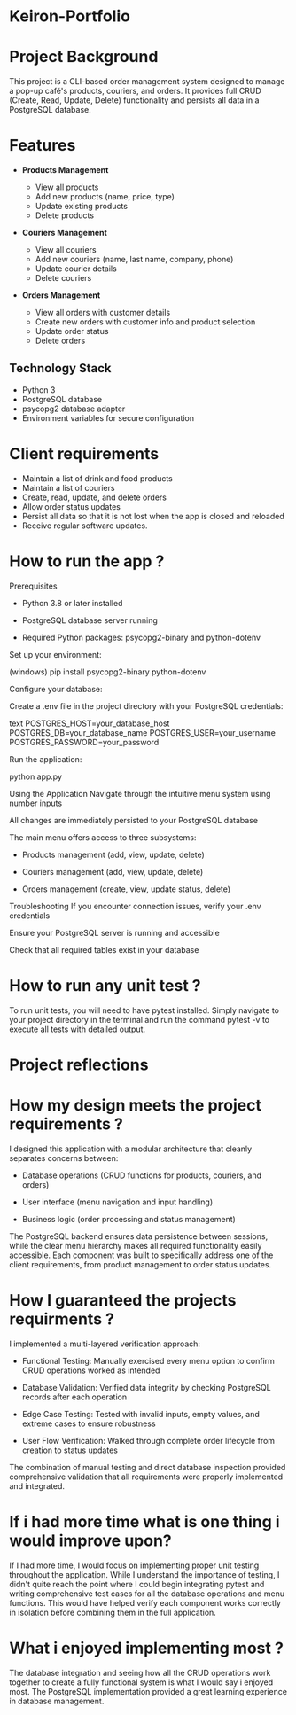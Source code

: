 # Keiron-Portfolio

# Project Background 

This project is a CLI-based order management system designed to manage a pop-up café's products, couriers, and orders. It provides full CRUD (Create, Read, Update, Delete) functionality and persists all data in a PostgreSQL database.

# Features

- **Products Management**
  - View all products
  - Add new products (name, price, type)
  - Update existing products
  - Delete products

- **Couriers Management**
  - View all couriers
  - Add new couriers (name, last name, company, phone)
  - Update courier details
  - Delete couriers

- **Orders Management**
  - View all orders with customer details
  - Create new orders with customer info and product selection
  - Update order status
  - Delete orders

## Technology Stack

- Python 3
- PostgreSQL database
- psycopg2 database adapter
- Environment variables for secure configuration

# Client requirements 

- Maintain a list of drink and food products 
- Maintain a list of couriers 
- Create, read, update, and delete orders
- Allow order status updates 
- Persist all data so that it is not lost when the app is closed and reloaded 
- Receive regular software updates. 

# How to run the app ?
Prerequisites
- Python 3.8 or later installed

- PostgreSQL database server running

- Required Python packages: psycopg2-binary and python-dotenv

Set up your environment:

(windows)
pip install psycopg2-binary python-dotenv

Configure your database:

Create a .env file in the project directory with your PostgreSQL credentials:

text
POSTGRES_HOST=your_database_host
POSTGRES_DB=your_database_name
POSTGRES_USER=your_username
POSTGRES_PASSWORD=your_password

Run the application:

python app.py

Using the Application
Navigate through the intuitive menu system using number inputs

All changes are immediately persisted to your PostgreSQL database

The main menu offers access to three subsystems:

- Products management (add, view, update, delete)

- Couriers management (add, view, update, delete)

- Orders management (create, view, update status, delete)

Troubleshooting
If you encounter connection issues, verify your .env credentials

Ensure your PostgreSQL server is running and accessible

Check that all required tables exist in your database


# How to run any unit test ? 

To run unit tests, you will need to have pytest installed. Simply navigate to your project directory in the terminal and run the command pytest -v to execute all tests with detailed output.


# Project reflections 

# How my design meets the project requirements ?

I designed this application with a modular architecture that cleanly separates concerns between:

- Database operations (CRUD functions for products, couriers, and orders)

- User interface (menu navigation and input handling)

- Business logic (order processing and status management)

The PostgreSQL backend ensures data persistence between sessions, while the clear menu hierarchy makes all required functionality easily accessible. Each component was built to specifically address one of the client requirements, from product management to order status updates.

# How I guaranteed the projects requirments ? 

I implemented a multi-layered verification approach:

- Functional Testing: Manually exercised every menu option to confirm CRUD operations worked as intended

- Database Validation: Verified data integrity by checking PostgreSQL records after each operation

- Edge Case Testing: Tested with invalid inputs, empty values, and extreme cases to ensure robustness

- User Flow Verification: Walked through complete order lifecycle from creation to status updates

The combination of manual testing and direct database inspection provided comprehensive validation that all requirements were properly implemented and integrated.

# If i had more time what is one thing i would improve upon? 

If I had more time, I would focus on implementing proper unit testing throughout the application. While I understand the importance of testing, I didn't quite reach the point where I could begin integrating pytest and writing comprehensive test cases for all the database operations and menu functions. This would have helped verify each component works correctly in isolation before combining them in the full application.

# What i enjoyed implementing most ? 

The database integration and seeing how all the CRUD operations work together to create a fully functional system is what I would say i enjoyed most. The PostgreSQL implementation provided a great learning experience in database management.